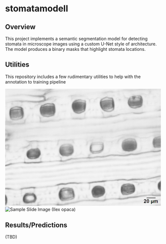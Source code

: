 # stomatamodell

## Overview
This project implements a semantic segmentation model for detecting stomata in microscope images using a custom U-Net style of architecture. The model produces a binary masks that highlight stomata locations. 

## Utilities
This repository includes a few rudimentary utilities to help with the annotation to training pipeline

![Sample Slide Image (Pinus taeda)](data/BRO_PINTAE_Train5.png)
![Sample Slide Image (Ilex opaca)](data/BRO_ILEOPA_Train3.tif)

## Results/Predictions
(TBD)